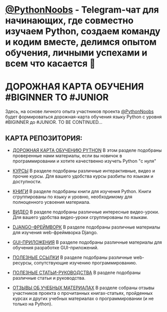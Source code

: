 # [@PythonNoobs](https://t.me/python_noobs) - Telegram-чат для начинающих, где совместно изучаем Python, создаем команду и кодим вместе, делимся опытом обучения, личными успехами и всем что касается 🐍 

# ДОРОЖНАЯ КАРТА ОБУЧЕНИЯ #BIGINNER TO #JUNIOR

Здесь, на основе личного опыта участников проекта [@PythonNoobs](https://t.me/python_noobs) будет формироваться дорожная-карта обучения языку Python с уровня #BIGINNER до #JUNIOR. TO BE CONTINUED...


## КАРТА РЕПОЗИТОРИЯ:

- [ДОРОЖНАЯ КАРТА ОБУЧЕНИЮ PYTHON](https://github.com/PythonNoobs/python_developer/blob/master/Road_map.md)
В этом разделе подобраны проверенные нами материалы, если вы новичок в программировании и хотите качественно изучеть Python "с нуля"

- [КУРСЫ](https://github.com/PythonNoobs/python_developer/blob/master/Courses.md) 
В разделе подобраны различные интерактивные, видео и прочие курсы. Для вашего удобства курсы разбиты по языкам и доступности.

- [КНИГИ](https://github.com/PythonNoobs/python_developer/blob/master/Books.md) В разделе подобраны книги для изучения Python. Книги сгруппированы по языку и уровню, необходимому для полноценного усвоения материала.

- [ВИДЕО](https://github.com/PythonNoobs/python_developer/blob/master/Videos.md) 
В разделе подобраны различные интересные видео-уроки. Для вашего удобства видео-уроки сгруппированы по языкам.

- [DJANGO-ФРЕЙМВОРК](https://github.com/PythonNoobs/python_developer/blob/master/Django_framework.md) 
В разделе подобраны различные материалы для изучения web-фреймворка Django.

- [GUI-ПРИЛОЖЕНИЯ](https://github.com/PythonNoobs/python_developer/blob/master/Tkinter_PyQt.md) 
В разделе подобраны различные материалы для обучения разработке GUI-приложений. 

- [ПОЛЕЗНЫЕ ССЫЛКИ](https://github.com/PythonNoobs/python_developer/blob/master/Telegram_channels.md) 
В разделе подобраны различные web-ресурсы, сопутствующие изучению программированию.  

- [ПОЛЕЗНЫЕ СТАТЬИ-РУКОВОДСТВА](https://github.com/PythonNoobs/python_developer/blob/master/Manuals.md) 
В разделе подобраны различные статьи и руководства.

- [ОТЗЫВЫ ОБ УЧЕБНЫХ МАТЕРИАЛАХ](https://github.com/PythonNoobs/python_developer/blob/master/reviews.md) 
В разделе собраны отзывы участников проекта о прочитанных книгах-статьях, пройденных курсах и других учебных материалах о программировании (и не только на Python).


